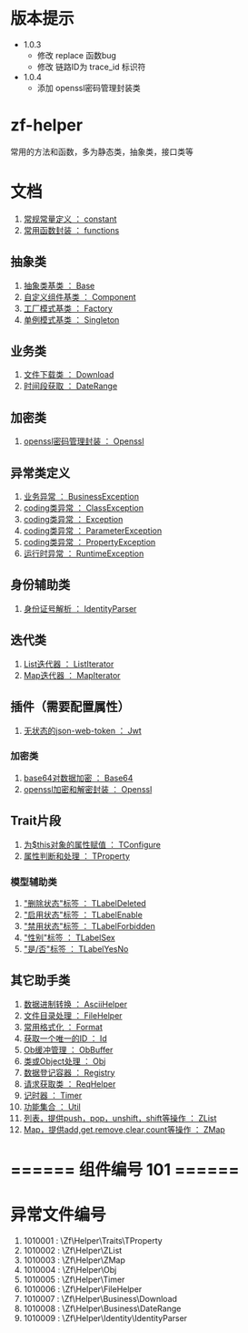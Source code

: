 # 版本提示
- 1.0.3
    - 修改 replace 函数bug
    - 修改 链路ID为 trace_id 标识符
- 1.0.4
    - 添加 openssl密码管理封装类


# zf-helper
常用的方法和函数，多为静态类，抽象类，接口类等

# 文档
1. [常规常量定义 ： constant](doc/constant.md)
1. [常用函数封装 ： functions](doc/functions.md)

## 抽象类
1. [抽象类基类 ： Base](doc/helpers/Abstracts/Base.md)
1. [自定义组件基类 ： Component](doc/helpers/Abstracts/Component.md)
1. [工厂模式基类 ： Factory](doc/helpers/Abstracts/Factory.md)
1. [单例模式基类 ： Singleton](doc/helpers/Abstracts/Singleton.md)

## 业务类
1. [文件下载类 ： Download](doc/helpers/Business/Download.md)
1. [时间段获取 ： DateRange](doc/helpers/Business/DateRange.md)


## 加密类
1. [openssl密码管理封装 ： Openssl](doc/helpers/Crypt/Openssl.md)


## 异常类定义
1. [业务异常 ： BusinessException](doc/helpers/Exceptions/BusinessException.md)
1. [coding类异常 ： ClassException](doc/helpers/Exceptions/ClassException.md)
1. [coding类异常 ： Exception](doc/helpers/Exceptions/Exception.md)
1. [coding类异常 ： ParameterException](doc/helpers/Exceptions/ParameterException.md)
1. [coding类异常 ： PropertyException](doc/helpers/Exceptions/PropertyException.md)
1. [运行时异常 ： RuntimeException](doc/helpers/Exceptions/RuntimeException.md)

## 身份辅助类
1. [身份证号解析 ： IdentityParser](doc/helpers/Identity/IdentityParser.md)


## 迭代类
1. [List迭代器 ： ListIterator](doc/helpers/Iterators/ListIterator.md)
1. [Map迭代器 ： MapIterator](doc/helpers/Iterators/MapIterator.md)


## 插件（需要配置属性）
1. [无状态的json-web-token ： Jwt](doc/helpers/Plugins/Jwt.md)

### 加密类
1. [base64对数据加密 ： Base64](doc/helpers/Plugins/Crypt/Base64.md)
1. [openssl加密和解密封装 ： Openssl](doc/helpers/Plugins/Crypt/Openssl.md)


## Trait片段
1. [为$this对象的属性赋值 ： TConfigure](doc/helpers/Traits/TConfigure.md)
1. [属性判断和处理 ： TProperty](doc/helpers/Traits/TProperty.md)


### 模型辅助类
1. ["删除状态"标签 ： TLabelDeleted](doc/helpers/Traits/Models/TLabelDeleted.md)
1. ["启用状态"标签 ： TLabelEnable](doc/helpers/Traits/Models/TLabelEnable.md)
1. ["禁用状态"标签 ： TLabelForbidden](doc/helpers/Traits/Models/TLabelForbidden.md)
1. ["性别"标签 ： TLabelSex](doc/helpers/Traits/Models/TLabelSex.md)
1. ["是/否"标签 ： TLabelYesNo](doc/helpers/Traits/Models/TLabelYesNo.md)


## 其它助手类
1. [数据进制转换 ： AsciiHelper](doc/helpers/AsciiHelper.md)
1. [文件目录处理 ： FileHelper](doc/helpers/FileHelper.md)
1. [常用格式化 ： Format](doc/helpers/Format.md)
1. [获取一个唯一的ID ： Id](doc/helpers/Id.md)
1. [Ob缓冲管理 ： ObBuffer](doc/helpers/ObBuffer.md)
1. [类或Object处理 ： Obj](doc/helpers/Obj.md)
1. [数据登记容器 ： Registry](doc/helpers/Registry.md)
1. [请求获取类 ： ReqHelper](doc/helpers/ReqHelper.md)
1. [记时器 ： Timer](doc/helpers/Timer.md)
1. [功能集合 ： Util](doc/helpers/Util.md)
1. [列表，提供push，pop，unshift，shift等操作 ： ZList](doc/helpers/ZList.md)
1. [Map，提供add,get,remove,clear,count等操作 ： ZMap](doc/helpers/ZMap.md)


# ====== 组件编号 101 ======
# 异常文件编号
1. 1010001 : \Zf\Helper\Traits\TProperty
2. 1010002 : \Zf\Helper\ZList
3. 1010003 : \Zf\Helper\ZMap
4. 1010004 : \Zf\Helper\Obj
5. 1010005 : \Zf\Helper\Timer
6. 1010006 : \Zf\Helper\FileHelper
7. 1010007 : \Zf\Helper\Business\Download
8. 1010008 : \Zf\Helper\Business\DateRange
9. 1010009 : \Zf\Helper\Identity\IdentityParser


